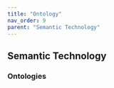 ```yaml
---
title: "Ontology"
nav_order: 9
parent: "Semantic Technology"
---
```


## Semantic Technology

### Ontologies

